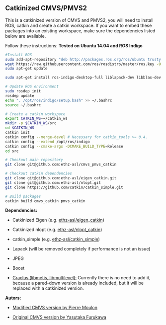 ## Catkinized CMVS/PMVS2

This is a catkinized version of CMVS and PMVS2, you will need to install ROS, catkin and create a catkin workspace. If you want to embed these packages into an existing workspace, make sure the dependencies listed below are available.

Follow these instructions: **Tested on Ubuntu 14.04 and ROS Indigo**

```bash
#Install ROS
sudo add-apt-repository "deb http://packages.ros.org/ros/ubuntu trusty main"
wget https://raw.githubusercontent.com/ros/rosdistro/master/ros.key -O - | sudo apt-key add -
sudo apt-get update

sudo apt-get install ros-indigo-desktop-full liblapack-dev libblas-dev libboost-all-dev python-setuptools git g++ cppcheck default-jre libgtest-dev liblog4cplus-dev cimg-dev python-wstool python-catkin-tools 

# Update ROS environment
sudo rosdep init
rosdep update
echo ". /opt/ros/indigo/setup.bash" >> ~/.bashrc
source ~/.bashrc

# Create a catkin workspace
export CATKIN_WS=~/catkin_ws
mkdir -p $CATKIN_WS/src
cd $CATKIN_WS
catkin init
catkin config --merge-devel # Necessary for catkin_tools >= 0.4.
catkin config --extend /opt/ros/indigo
catkin config --cmake-args -DCMAKE_BUILD_TYPE=Release
cd src

# Checkout main repository
git clone git@github.com:ethz-asl/cmvs_pmvs_catkin

# Checkout catkin dependencies
git clone git@github.com:ethz-asl/eigen_catkin.git
git clone git@github.com:ethz-asl/nlopt.git
git clone https://github.com/catkin/catkin_simple.git

# Build packages
catkin build cmvs_catkin pmvs_catkin
```

**Dependencies:**

* Catkinized Eigen (e.g. [ethz-asl/eigen_catkin](https://github.com/ethz-asl/eigen_catkin))

* Catkinized nlopt (e.g. [ethz-asl/nlopt_catkin](https://github.com/ethz-asl/nlopt))

* catkin_simple (e.g. [ethz-asl/catkin_simple](https://github.com/ethz-asl/catkin_simple))

* Lapack (will be removed completely if performance is not an issue)

* JPEG

* Boost

* [Graclus (libmetis, libmultilevel):](http://www.cs.utexas.edu/users/dml/Software/graclus.html) Currently there is no need to add it, because a pared-down version is already included, but it will be replaced with a catkinized version.






**Autors:**

* [Modified CMVS version by Pierre Moulon](https://github.com/pmoulon/CMVS-PMVS)

* [Original CMVS version by Yasutaka Furukawa](http://www.di.ens.fr/cmvs/)
